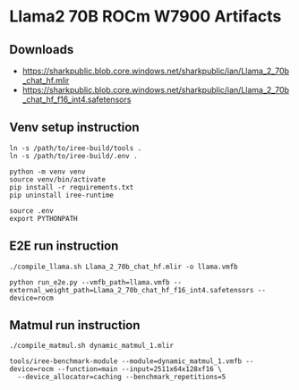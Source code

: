 # Llama2 70B ROCm W7900 Artifacts

## Downloads

* https://sharkpublic.blob.core.windows.net/sharkpublic/ian/Llama_2_70b_chat_hf.mlir
* https://sharkpublic.blob.core.windows.net/sharkpublic/ian/Llama_2_70b_chat_hf_f16_int4.safetensors

## Venv setup instruction

```shell
ln -s /path/to/iree-build/tools .
ln -s /path/to/iree-build/.env .

python -m venv venv
source venv/bin/activate
pip install -r requirements.txt
pip uninstall iree-runtime

source .env
export PYTHONPATH
```

## E2E run instruction

```shell
./compile_llama.sh Llama_2_70b_chat_hf.mlir -o llama.vmfb

python run_e2e.py --vmfb_path=llama.vmfb --external_weight_path=Llama_2_70b_chat_hf_f16_int4.safetensors --device=rocm
```

## Matmul run instruction

```shell
./compile_matmul.sh dynamic_matmul_1.mlir

tools/iree-benchmark-module --module=dynamic_matmul_1.vmfb --device=rocm --function=main --input=2511x64x128xf16 \
  --device_allocator=caching --benchmark_repetitions=5
```
